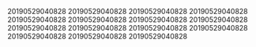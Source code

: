20190529040828
20190529040828
20190529040828
20190529040828
20190529040828
20190529040828
20190529040828
20190529040828
20190529040828
20190529040828
20190529040828
20190529040828
20190529040828
20190529040828
20190529040828
